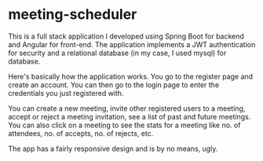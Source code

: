 # meeting-scheduler
This is a full stack application I developed using Spring Boot for backend and Angular for front-end. The application implements a JWT authentication for security and a relational database (in my case, I used mysql) for database. 

Here's basically how the application works. You go to the register page and create an account. You can then go to the login page to enter
the credentials you just registered with. 

You can create a new meeting, invite other registered users to a meeting, accept or reject a meeting invitation, see a list of past and future meetings. You can also click on a meeting to see the stats for a meeting like no. of attendees, no. of accepts, no. of rejects, etc. 

The app has a fairly responsive design and is by no means, ugly.

